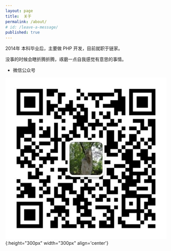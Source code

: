 ```yaml
---
layout: page
title:  关于
permalink: /about/
# id: /leave-a-message/
published: true
---
```


2014年 本科毕业后，主要做 PHP 开发，目前就职于链家。

没事的时候会瞎折腾折腾，琢磨一点自我感觉有意思的事情。




- 微信公众号

![](/assets/wechat_mp.jpg){:height="300px" width="300px" align='center'}









<!-- {% include comments/duoshuo.html  %} -->
